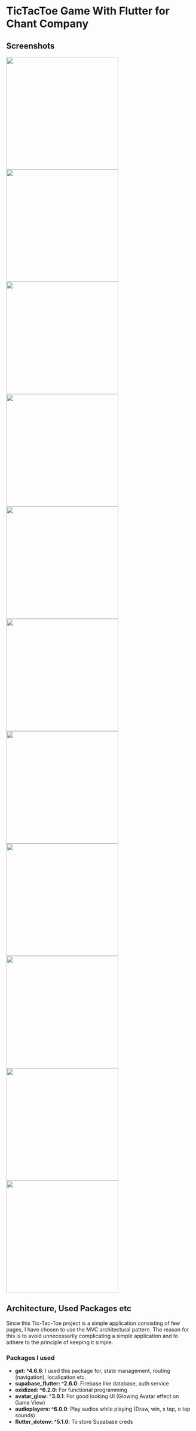 # TicTacToe Game With Flutter for Chant Company

## Screenshots
<img src ="https://github.com/user-attachments/assets/f2ec3174-3b04-4789-9411-9cb09ada2090" width="300">
<img src ="https://github.com/user-attachments/assets/9b4c95a6-71b9-4eef-af54-d088f715cb7d" width="300">
<img src ="https://github.com/user-attachments/assets/df08f0bd-2da9-4f9d-bf79-23e018d5f7cf" width="300">
<img src ="https://github.com/user-attachments/assets/912afa3e-4a51-4479-a5d5-c8891e299854" width="300">
<img src ="https://github.com/user-attachments/assets/3408471f-b243-4b83-83d7-861dbaf43211" width="300">
<img src ="https://github.com/user-attachments/assets/a00dc06f-1755-434d-ba00-523360c182a5" width="300">
<img src ="https://github.com/user-attachments/assets/481c01a9-80d6-4034-ab06-25e892872b43" width="300">
<img src ="https://github.com/user-attachments/assets/4966bcd8-6bc4-43dd-8621-172d0d7bd09d" width="300">
<img src ="https://github.com/user-attachments/assets/88f8dfd3-8f56-4a73-8bd1-8e10ef7d90d9" width="300">
<img src ="https://github.com/user-attachments/assets/2323ad82-01d1-453c-98c6-3c2c0663471a" width="300">
<img src ="https://github.com/user-attachments/assets/5968ae33-08b7-4435-8f40-0fb2f5eb7e3f" width="300">

## Architecture, Used Packages etc
Since this Tic-Tac-Toe project is a simple application consisting of few pages, I have chosen to use the MVC architectural pattern. The reason for this is to avoid unnecessarily complicating a simple application and to adhere to the principle of keeping it simple.

### Packages I used
- **get: ^4.6.6**: I used this package for, state management, routing (navigation), localization etc.
- **supabase_flutter: ^2.6.0**: Firebase like database, auth service
- **oxidized: ^6.2.0**: For functional programming
- **avatar_glow: ^3.0.1**: For good looking UI (Glowing Avatar effect on Game View)
- **audioplayers: ^6.0.0**: Play audios while playing (Draw, win, x tap, o tap sounds)
- **flutter_dotenv: ^5.1.0**: To store Supabase creds
